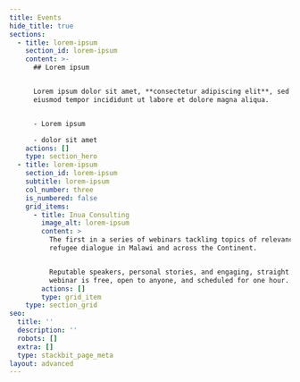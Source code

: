 ```yaml
---
title: Events
hide_title: true
sections:
  - title: lorem-ipsum
    section_id: lorem-ipsum
    content: >-
      ## Lorem ipsum


      Lorem ipsum dolor sit amet, **consectetur adipiscing elit**, sed do
      eiusmod tempor incididunt ut labore et dolore magna aliqua.


      - Lorem ipsum

      - dolor sit amet
    actions: []
    type: section_hero
  - title: lorem-ipsum
    section_id: lorem-ipsum
    subtitle: lorem-ipsum
    col_number: three
    is_numbered: false
    grid_items:
      - title: Inua Consulting
        image_alt: lorem-ipsum
        content: >
          The first in a series of webinars tackling topics of relevance in the
          refugee dialogue in Malawi and across the Continent.


          Reputable speakers, personal stories, and engaging, straight talk. The
          webinar is free, open to anyone, and scheduled for one hour.
        actions: []
        type: grid_item
    type: section_grid
seo:
  title: ''
  description: ''
  robots: []
  extra: []
  type: stackbit_page_meta
layout: advanced
---
```

